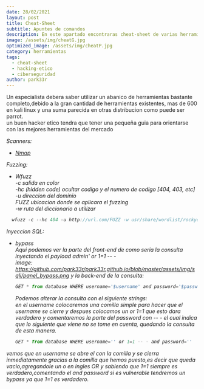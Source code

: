 ```yaml
---
date: 28/02/2021
layout: post
title: Cheat-Sheet
subtitle: Apuntes de comandos
description: En este apartado encontraras cheat-sheet de varias herramientas
image: /assets/img/cheatG.jpg
optimized_image: /assets/img/cheatP.jpg
category: herramientas
tags:
  - cheat-sheet
  - hacking-etico
  - ciberseguridad
author: park33r
---
```

Un especialista debera saber utilizar un abanico de herramientas bastante completo,debido a la gran cantidad de herramientas existentes, mas de 600 en kali linux y una suma parecida en otras distribucion como puede ser parrot.<br>
un buen hacker etico tendra que tener una pequeña guia para orientarse con las mejores herramientas del mercado<br>

<em>Scanners:</em>
* <em>[Nmap](https://github.com/park33r/park33r.github.io/blob/master/pdf/nmap.pdf)<br>

<em>Fuzzing:</em>
* <em>Wfuzz</em><br>
  -c salida en color<br>
  -hc (hidden code) ocultar codigo y el numero de codigo [404, 403, etc]<br>
  -u direccion del dominio<br>
  FUZZ ubicacion donde se aplicara el fuzzing<br>
  -w ruta del diccionario a utilizar<br>
```js
  wfuzz -c --hc 404 -u http://url.com/FUZZ -w usr/share/wordlist/rockyou.txt 
 ```
 <em>Inyeccion SQL:</em>    
* <em>bypass</em><br>
Aqui podemos ver la parte del front-end de como seria la consulta inyectando el payload admin' or 1=1 -- -<br>
image: https://github.com/park33r/park33r.github.io/blob/master/assets/img/sqli/panel_bypass.png
y la back-end de la consulta:<br>
  ```js
  GET * from database WHERE username='$username' and password='$password'
  ```
  Podemos alterar la consulta con el siguiente strings:<br>
  en el username colocaremos una comilla simple para hacer que el username se cierre y despues colocamos un or 1=1 que esto dara verdadero y comentaremos la parte
  del password con -- - el cual indica que lo siguiente que viene no se tome en cuenta, quedando la consulta de esta manera.<br>
  ```js
  GET * from database WHERE username='' or 1=1 -- - and password=''
  ```
vemos que en username se abre el con la comilla y se cierra inmediatamente gracias a la comilla que hemos puesto,es decir que queda vacio,agregandole un o en ingles OR y sabiendo que 1=1 siempre es verdadero,comentando el and password si es vulnerable tendremos un bypass ya que 1=1 es verdadero.<br>

